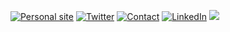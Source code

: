 <a href="https://800710.github.io/"><img src="https://img.shields.io/badge/-Personal%20Website-green" alt="Personal site"></a>
<a href="https://twitter.com/paab_10"><img src="https://img.shields.io/twitter/follow/paab_10?style=social" alt="Twitter"></a>
<a href="mailto:pablodonav@gmail.com"><img src="https://img.shields.io/badge/-Gmail-red" alt="Contact"></a>
<a href="https://www.linkedin.com/in/pablodonav//"><img src="https://img.shields.io/badge/-LinkedIn-blue" alt="LinkedIn"></a>
![](https://komarev.com/ghpvc/?username=800710)
